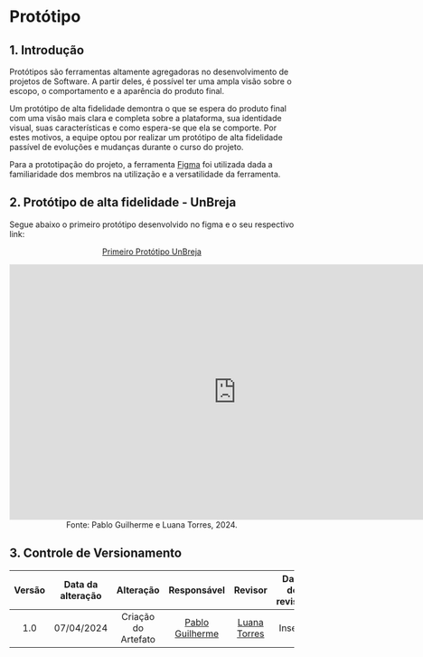 # Protótipo

## 1. Introdução

Protótipos são ferramentas altamente agregadoras no desenvolvimento de projetos de Software. A partir deles, é possível ter uma ampla visão sobre o escopo, o comportamento e a aparência do produto final.

Um protótipo de alta fidelidade demontra o que se espera do produto final com uma visão mais clara e completa sobre a plataforma, sua identidade visual, suas características e como espera-se que ela se comporte. Por estes motivos, a equipe optou por realizar um protótipo de alta fidelidade passível de evoluções e mudanças durante o curso do projeto.

Para a prototipação do projeto, a ferramenta [Figma](https://www.figma.com) foi utilizada dada a familiaridade dos membros na utilização e a versatilidade da ferramenta.

## 2. Protótipo de alta fidelidade - UnBreja

Segue abaixo o primeiro protótipo desenvolvido no figma e o seu respectivo link:

<center> 

[Primeiro Protótipo UnBreja](https://www.figma.com/file/gvZdiNfKwDm5pkl4sr6EyG/Untitled?type=design&node-id=0%3A1&mode=design&t=YTuoAhAn7koZasEy-1) 

</center>

<iframe style="border: 1px solid rgba(0, 0, 0, 0.1);" width="800" height="450" src="https://www.figma.com/embed?embed_host=share&url=https%3A%2F%2Fwww.figma.com%2Ffile%2FgvZdiNfKwDm5pkl4sr6EyG%2FUntitled%3Ftype%3Ddesign%26node-id%3D0%253A1%26mode%3Ddesign%26t%3DYTuoAhAn7koZasEy-1" allowfullscreen></iframe>

<center>
Fonte: Pablo Guilherme e Luana Torres, 2024.
</center>

## 3. Controle de Versionamento 

| Versão | Data da alteração |      Alteração      |                   Responsável                   |                     Revisor                     | Data de revisão |
| :----: | :---------------: | :-----------------: | :---------------------------------------------: | :---------------------------------------------: | :-------------: |
|  1.0   |    07/04/2024     | Criação do Artefato | [Pablo Guilherme](https://github.com/PabloGJBS) | [Luana Torres](https://github.com/luanatorress) |     Inserir     |

